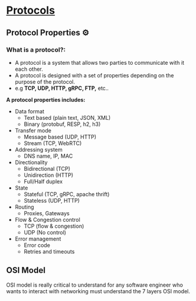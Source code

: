 # [Protocols](/backend-engineering-fundamentals/protocols/)

## Protocol Properties ⚙️

### **What is a protocol?:**

- A protocol is a system that allows two parties to communicate with it each other.
- A protocol is designed with a set of properties depending on the purpose of the protocol.
- e.g **TCP, UDP, HTTP, gRPC, FTP,** etc..

**A protocol properties includes:**

- Data format
  - Text based (plain text, JSON, XML)
  - Binary (protobuf, RESP, h2, h3)
- Transfer mode
  - Message based (UDP, HTTP)
  - Stream (TCP, WebRTC)
- Addressing system
  - DNS name, IP, MAC
- Directionality
  - Bidirectional (TCP)
  - Unidirection (HTTP)
  - Full/Half duplex
- State
  - Stateful (TCP, gRPC, apache thrift)
  - Stateless (UDP, HTTP)
- Routing
  - Proxies, Gateways
- Flow & Congestion control
  - TCP (flow & congestion)
  - UDP (No control)
- Error management
  - Error code
  - Retries and timeouts

## OSI Model

OSI model is really critical to understand for any software engineer who wants to interact with networking must understand the 7 layers OSI model.
